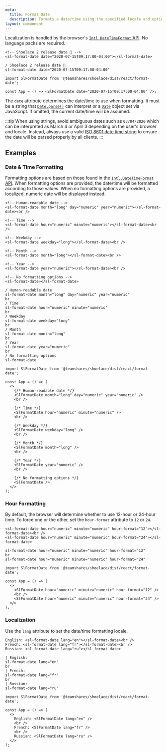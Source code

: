 ```yaml
---
meta:
  title: Format Date
  description: Formats a date/time using the specified locale and options.
layout: component
---
```


Localization is handled by the browser's [`Intl.DateTimeFormat` API](https://developer.mozilla.org/en-US/docs/Web/JavaScript/Reference/Global_Objects/Intl/DateTimeFormat). No language packs are required.

```html:preview
<!-- Shoelace 2 release date 🎉 -->
<sl-format-date date="2020-07-15T09:17:00-04:00"></sl-format-date>
```

```pug slim
/ Shoelace 2 release date 🎉
sl-format-date date="2020-07-15T09:17:00-04:00"
```

```jsx:react
import SlFormatDate from '@teamshares/shoelace/dist/react/format-date';

const App = () => <SlFormatDate date="2020-07-15T09:17:00-04:00" />;
```

The `date` attribute determines the date/time to use when formatting. It must be a string that [`Date.parse()`](https://developer.mozilla.org/en-US/docs/Web/JavaScript/Reference/Global_Objects/Date/parse) can interpret or a [`Date`](https://developer.mozilla.org/en-US/docs/Web/JavaScript/Reference/Global_Objects/Date) object set via JavaScript. If omitted, the current date/time will be assumed.

:::tip
When using strings, avoid ambiguous dates such as `03/04/2020` which can be interpreted as March 4 or April 3 depending on the user's browser and locale. Instead, always use a valid [ISO 8601 date time string](https://developer.mozilla.org/en-US/docs/Web/JavaScript/Reference/Global_Objects/Date/parse#Date_Time_String_Format) to ensure the date will be parsed properly by all clients.
:::

## Examples

### Date & Time Formatting

Formatting options are based on those found in the [`Intl.DateTimeFormat` API](https://developer.mozilla.org/en-US/docs/Web/JavaScript/Reference/Global_Objects/Intl/DateTimeFormat). When formatting options are provided, the date/time will be formatted according to those values. When no formatting options are provided, a localized, numeric date will be displayed instead.

```html:preview
<!-- Human-readable date -->
<sl-format-date month="long" day="numeric" year="numeric"></sl-format-date><br />

<!-- Time -->
<sl-format-date hour="numeric" minute="numeric"></sl-format-date><br />

<!-- Weekday -->
<sl-format-date weekday="long"></sl-format-date><br />

<!-- Month -->
<sl-format-date month="long"></sl-format-date><br />

<!-- Year -->
<sl-format-date year="numeric"></sl-format-date><br />

<!-- No formatting options -->
<sl-format-date></sl-format-date>
```

```pug slim
/ Human-readable date
sl-format-date month="long" day="numeric" year="numeric"
br
/ Time
sl-format-date hour="numeric" minute="numeric"
br
/ Weekday
sl-format-date weekday="long"
br
/ Month
sl-format-date month="long"
br
/ Year
sl-format-date year="numeric"
br
/ No formatting options
sl-format-date
```

```jsx:react
import SlFormatDate from '@teamshares/shoelace/dist/react/format-date';

const App = () => (
  <>
    {/* Human-readable date */}
    <SlFormatDate month="long" day="numeric" year="numeric" />
    <br />

    {/* Time */}
    <SlFormatDate hour="numeric" minute="numeric" />
    <br />

    {/* Weekday */}
    <SlFormatDate weekday="long" />
    <br />

    {/* Month */}
    <SlFormatDate month="long" />
    <br />

    {/* Year */}
    <SlFormatDate year="numeric" />
    <br />

    {/* No formatting options */}
    <SlFormatDate />
  </>
);
```

### Hour Formatting

By default, the browser will determine whether to use 12-hour or 24-hour time. To force one or the other, set the `hour-format` attribute to `12` or `24`.

```html:preview
<sl-format-date hour="numeric" minute="numeric" hour-format="12"></sl-format-date><br />
<sl-format-date hour="numeric" minute="numeric" hour-format="24"></sl-format-date>
```

```pug slim
sl-format-date hour="numeric" minute="numeric" hour-format="12"
br
sl-format-date hour="numeric" minute="numeric" hour-format="24"
```

```jsx:react
import SlFormatDate from '@teamshares/shoelace/dist/react/format-date';

const App = () => (
  <>
    <SlFormatDate hour="numeric" minute="numeric" hour-format="12" />
    <br />
    <SlFormatDate hour="numeric" minute="numeric" hour-format="24" />
  </>
);
```

### Localization

Use the `lang` attribute to set the date/time formatting locale.

```html:preview
English: <sl-format-date lang="en"></sl-format-date><br />
French: <sl-format-date lang="fr"></sl-format-date><br />
Russian: <sl-format-date lang="ru"></sl-format-date>
```

```pug slim
| English:
sl-format-date lang="en"
br
| French:
sl-format-date lang="fr"
br
| Russian:
sl-format-date lang="ru"
```

```jsx:react
import SlFormatDate from '@teamshares/shoelace/dist/react/format-date';

const App = () => (
  <>
    English: <SlFormatDate lang="en" />
    <br />
    French: <SlFormatDate lang="fr" />
    <br />
    Russian: <SlFormatDate lang="ru" />
  </>
);
```
